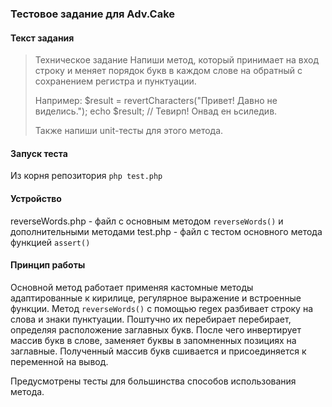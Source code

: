### Тестовое задание для  Adv.Cake

#### Текст задания
>Техническое задание
>Напиши метод, который принимает на вход строку и меняет порядок букв в каждом слове на обратный с сохранением регистра и пунктуации.
>
>Например:
>$result = revertCharacters("Привет! Давно не виделись.");
>echo $result; // Тевирп! Онвад ен ьсиледив.
>
>Также напиши unit-тесты для этого метода.
>

#### Запуск теста
Из корня репозитория
`php test.php`

#### Устройство

reverseWords.php - файл с основным методом `reverseWords()` и дополнительными методами
test.php - файл с тестом основного метода функцией `assert()`

#### Принцип работы

Основной метод работает применяя кастомные методы адаптированные к кирилице, регулярное выражение и встроенные функции.
Метод `reverseWords()` с помощью regex разбивает строку на слова и знаки пунктуации. Поштучно их перебирает перебирает,
определяя расположение заглавных букв. После чего инвертирует массив букв в слове, заменяет буквы в запомненных позициях на заглавные.
Полученный массив букв сшивается и присоединяется к переменной на вывод.

Предусмотрены тесты для большинства способов использования метода.
